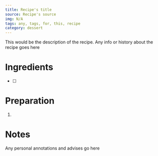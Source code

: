 ```yaml
---
title: Recipe's title
source: Recipe's source
img: N/A
tags: any, tags, for, this, recipe
category: dessert
---
```


This would be the description of the recipe. Any info or history about the recipe goes here

Ingredients
===========

* [ ]

Preparation
===========
1.

Notes
=====

Any personal annotations and advises go here
